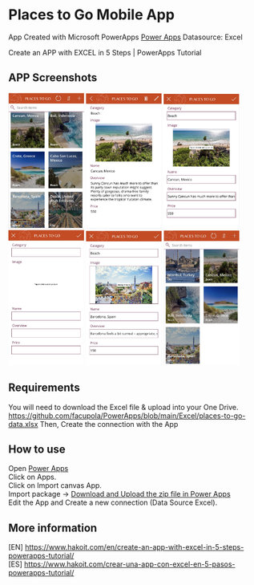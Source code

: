 # Places to Go Mobile App

App Created with Microsoft PowerApps [Power Apps](https://powerapps.microsoft.com/)
Datasource: Excel

Create an APP with EXCEL in 5 Steps | PowerApps Tutorial


## APP Screenshots
<img src="https://github.com/facupola/PowerApps/blob/main/Places to go App/images/HakoIT-make-an-app-with-excel-01.jpg" width="30%" height="30%">
<img src="https://github.com/facupola/PowerApps/blob/main/Places to go App/images/HakoIT-make-an-app-with-excel-02-View.jpg" width="30%" height="30%">
<img src="https://github.com/facupola/PowerApps/blob/main/Places to go App/images/HakoIT-make-an-app-with-excel-03-Edit.jpg" width="30%" height="30%">
<img src="https://github.com/facupola/PowerApps/blob/main/Places to go App/images/HakoIT-make-an-app-with-excel-04-New.jpg" width="30%" height="30%">
<img src="https://github.com/facupola/PowerApps/blob/main/Places to go App/images/HakoIT-make-an-app-with-excel-05-New.jpg" width="30%" height="30%">
<img src="https://github.com/facupola/PowerApps/blob/main/Places to go App/images/HakoIT-make-an-app-with-excel-06.jpg" width="30%" height="30%">

## Requirements 
You will need to download the Excel file & upload into your One Drive.
https://github.com/facupola/PowerApps/blob/main/Excel/places-to-go-data.xlsx
Then, Create the connection with the App

## How to use 
Open [Power Apps](https://make.powerapps.microsoft.com/)<br>
Click on Apps. <br>
Click on Import canvas App.  <br>
Import package -> [Download and Upload the zip file in Power Apps](https://github.com/facupola/PowerApps/blob/main/Places%20to%20go%20App/Places_to_go_App-HakoIT.zip)  <br>
Edit the App and Create a new connection (Data Source Excel).

## More information
[EN] https://www.hakoit.com/en/create-an-app-with-excel-in-5-steps-powerapps-tutorial/ <br/>
[ES] https://www.hakoit.com/crear-una-app-con-excel-en-5-pasos-powerapps-tutorial/

